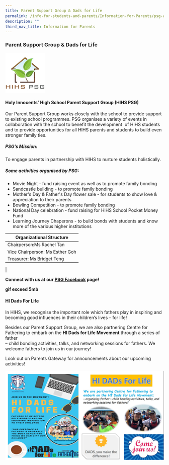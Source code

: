 ```yaml
---
title: Parent Support Group & Dads for Life
permalink: /info-for-students-and-parents/Information-for-Parents/psg-and-dad-for-life/
description: ""
third_nav_title: Information for Parents
---
```

### **Parent Support Group & Dads for Life**

<img src="/images/PSG-Original-New-Logo.jpg" 
     style="width:25%">
		 
#### **Holy Innocents’ High School Parent Support Group (HIHS PSG)** 
Our Parent Support Group works closely with the school to provide support to existing school programmes. PSG organises a variety of events in collaboration with the school to benefit the development  of HIHS students and to provide opportunities for all HIHS parents and students to build even stronger family ties.

##### **PSG’s Mission:**
To engage parents in partnership with HIHS to nurture students holistically.

##### **Some activities organised by PSG:**

* Movie Night - fund raising event as well as to promote family bonding
* Sandcastle building - to promote family bonding
* Mother's Day & Father's Day flower sale - for students to show love & appreciation to their parents
* Bowling Competition - to promote family bonding
* National Day celebration - fund raising for HIHS School Pocket Money Fund
* Learning Journey Chaperons - to build bonds with students and know more of the various higher institutions

| Organizational Structure |
|---|
| Chairperson:Ms Rachel Tan|
| Vice Chairperson: Ms Esther Goh |
| Treasurer: Ms Bridget Teng |
|

**Connect with us at our [PSG Facebook]([https://www.facebook.com/HIPSG](https://www.facebook.com/HIPSG)) page!**

**gif exceed 5mb**

#### **HI Dads For Life**

In HIHS, we recognise the important role which fathers play in inspiring and becoming good influences in their children’s lives – for life!

Besides our Parent Support Group, we are also partnering Centre for Fathering to embark on the **HI Dads for Life Movement** through a series of father<br>
– child bonding activities, talks, and networking sessions for fathers. We welcome fathers to join us in our journey!

Look out on Parents Gateway for announcements about our upcoming activities!

![](/images/parenting4.jpg)